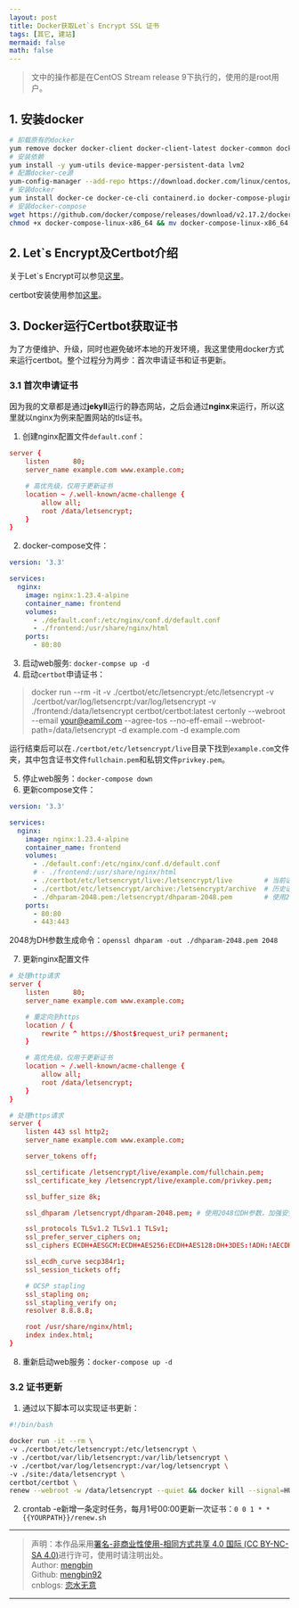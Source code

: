```yaml
---
layout: post
title: Docker获取Let`s Encrypt SSL 证书
tags: [其它, 建站]
mermaid: false
math: false
---  
```


> 文中的操作都是在CentOS Stream release 9下执行的，使用的是root用户。

## 1. 安装docker

```bash
# 卸载原有的docker
yum remove docker docker-client docker-client-latest docker-common docker-latest docker-latest-logrotate docker-logrotate docker-engine
# 安装依赖
yum install -y yum-utils device-mapper-persistent-data lvm2
# 配置docker-ce源
yum-config-manager --add-repo https://download.docker.com/linux/centos/docker-ce.repo
# 安装docker
yum install docker-ce docker-ce-cli containerd.io docker-compose-plugin
# 安装docker-compose
wget https://github.com/docker/compose/releases/download/v2.17.2/docker-compose-linux-x86_64
chmod +x docker-compose-linux-x86_64 && mv docker-compose-linux-x86_64 /usr/local/bin/docker-compose && ldconfig
```

## 2. Let`s Encrypt及Certbot介绍

关于Let`s Encrypt可以参见[这里](https://letsencrypt.org/zh-cn/)。

certbot安装使用参加[这里](https://certbot.eff.org/)。

## 3. Docker运行Certbot获取证书

为了方便维护、升级，同时也避免破坏本地的开发环境，我这里使用docker方式来运行certbot。整个过程分为两步：首次申请证书和证书更新。

### 3.1 首次申请证书

因为我的文章都是通过**jekyll**运行的静态网站，之后会通过**nginx**来运行，所以这里就以nginx为例来配置网站的tls证书。

1. 创建nginx配置文件`default.conf`：

```conf
server {
    listen      80;
    server_name example.com www.example.com;

    # 高优先级，仅用于更新证书
    location ~ /.well-known/acme-challenge {
        allow all;
        root /data/letsencrypt;
    }
}
```

2. docker-compose文件：  

```yaml
version: '3.3'

services:
  nginx:
    image: nginx:1.23.4-alpine
    container_name: frontend
    volumes:
      - ./default.conf:/etc/nginx/conf.d/default.conf
      - ./frontend:/usr/share/nginx/html
    ports:
      - 80:80
```

3. 启动web服务: `docker-compse up -d`
4. 启动`certbot`申请证书：

> docker run --rm -it -v ./certbot/etc/letsencrypt:/etc/letsencrypt -v ./certbot/var/log/letsencrpt:/var/log/letsencrypt -v ./frontend:/data/letsencrypt certbot/certbot:latest certonly --webroot --email your@eamil.com --agree-tos --no-eff-email --webroot-path=/data/letsencrypt -d example.com -d example.com

运行结束后可以在`./certbot/etc/letsencrypt/live`目录下找到`example.com`文件夹，其中包含证书文件`fullchain.pem`和私钥文件`privkey.pem`。

5. 停止web服务：`docker-compose down`
6. 更新compose文件：

```yaml
version: '3.3'

services:
  nginx:
    image: nginx:1.23.4-alpine
    container_name: frontend
    volumes:
      - ./default.conf:/etc/nginx/conf.d/default.conf
      # - ./frontend:/usr/share/nginx/html
      - ./certbot/etc/letsencrypt/live:/letsencrypt/live        # 当前证书目录
      - ./certbot/etc/letsencrypt/archive:/letsencrypt/archive  # 历史证书目录
      - ./dhparam-2048.pem:/letsencrypt/dhparam-2048.pem        # 使用2048位DH（Diffie-Hellman）参数
    ports:
      - 80:80
      - 443:443
```

2048为DH参数生成命令：`openssl dhparam -out ./dhparam-2048.pem 2048`

7. 更新nginx配置文件

```conf
# 处理http请求
server {
    listen      80;
    server_name example.com www.example.com;

    # 重定向到https
    location / {
        rewrite ^ https://$host$request_uri? permanent;
    }

    # 高优先级，仅用于更新证书
    location ~ /.well-known/acme-challenge {
        allow all;
        root /data/letsencrypt;
    }
}

# 处理https请求
server {
    listen 443 ssl http2;
    server_name example.com www.example.com;

    server_tokens off;

    ssl_certificate /letsencrypt/live/example.com/fullchain.pem;
    ssl_certificate_key /letsencrypt/live/example.com/privkey.pem;

    ssl_buffer_size 8k;

    ssl_dhparam /letsencrypt/dhparam-2048.pem; # 使用2048位DH参数，加强安全

    ssl_protocols TLSv1.2 TLSv1.1 TLSv1;
    ssl_prefer_server_ciphers on;
    ssl_ciphers ECDH+AESGCM:ECDH+AES256:ECDH+AES128:DH+3DES:!ADH:!AECDH:!MD5;

    ssl_ecdh_curve secp384r1;
    ssl_session_tickets off;

    # OCSP stapling
    ssl_stapling on;
    ssl_stapling_verify on;
    resolver 8.8.8.8;

    root /usr/share/nginx/html;
    index index.html;
}
```

8. 重新启动web服务：`docker-compose up -d`

### 3.2 证书更新

1. 通过以下脚本可以实现证书更新：

```bash
#!/bin/bash

docker run -it --rm \
-v ./certbot/etc/letsencrypt:/etc/letsencrypt \
-v ./certbot/var/lib/letsencrypt:/var/lib/letsencrypt \
-v ./certbot/var/log/letsencrypt:/var/log/letsencrypt \
-v ./site:/data/letsencrypt \
certbot/certbot \
renew --webroot -w /data/letsencrypt --quiet && docker kill --signal=HUP frontend
```

2. crontab -e新增一条定时任务，每月1号00:00更新一次证书：`0 0 1 * * {{YOURPATH}}/renew.sh`

---

> 声明：本作品采用[署名-非商业性使用-相同方式共享 4.0 国际 (CC BY-NC-SA 4.0)](https://creativecommons.org/licenses/by-nc-sa/4.0/deed.zh)进行许可，使用时请注明出处。  
> Author: [mengbin](mengbin1992@outlook.com)  
> Github: [mengbin92](https://mengbin92.github.io/)  
> cnblogs: [恋水无意](https://www.cnblogs.com/lianshuiwuyi/)  

---
